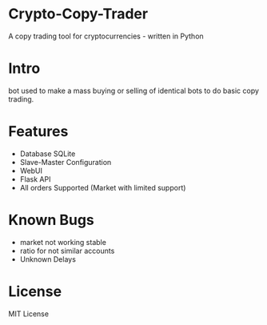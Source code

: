 # Crypto-Copy-Trader
A copy trading tool for cryptocurrencies - written in Python


# Intro
bot used to make a mass buying or selling of identical bots to do basic copy trading. 

# Features
- Database SQLite
- Slave-Master Configuration
- WebUI
- Flask API
- All orders Supported (Market with limited support)


# Known Bugs
- market not working stable
- ratio for not similar accounts 
- Unknown Delays

# License
MIT License
